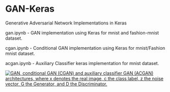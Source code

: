 # GAN-Keras
Generative Adversarial Network Implementations in Keras

gan.ipynb - GAN implementation using Keras for mnist and fashion-mnist dataset.

cgan.ipynb - Conditional GAN implementation using Keras for mnist/Fashion mnist dataset.

acgan.ipynb - Auxiliary Classifier keras implementation for mnist dataset.

<a href="https://www.researchgate.net/figure/GAN-conditional-GAN-CGAN-and-auxiliary-classifier-GAN-ACGAN-architectures-where-x_fig1_328494719"><img src="https://www.researchgate.net/profile/Gerasimos_Spanakis/publication/328494719/figure/fig1/AS:685463685853187@1540438686209/GAN-conditional-GAN-CGAN-and-auxiliary-classifier-GAN-ACGAN-architectures-where-x.ppm" alt="GAN, conditional GAN (CGAN) and auxiliary classifier GAN (ACGAN) architectures, where x denotes the real image, c the class label, z the noise vector, G the Generator, and D the Discriminator."/></a>
